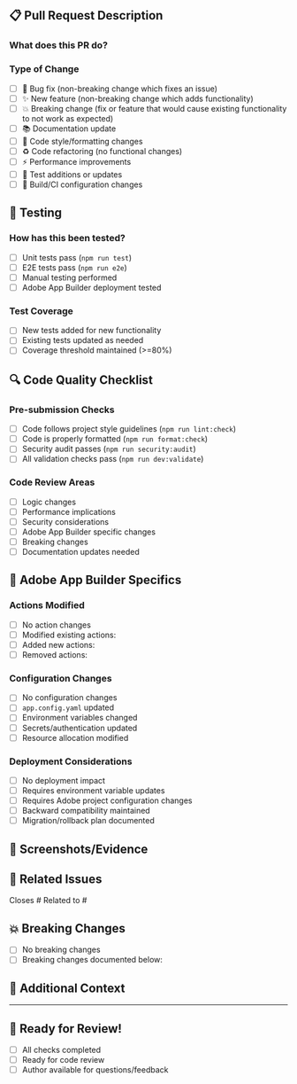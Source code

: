 ## 📋 Pull Request Description

### What does this PR do?
<!-- Provide a clear and concise description of the changes -->

### Type of Change
<!-- Check the relevant option(s) -->
- [ ] 🐛 Bug fix (non-breaking change which fixes an issue)
- [ ] ✨ New feature (non-breaking change which adds functionality)
- [ ] 💥 Breaking change (fix or feature that would cause existing functionality to not work as expected)
- [ ] 📚 Documentation update
- [ ] 🎨 Code style/formatting changes
- [ ] ♻️ Code refactoring (no functional changes)
- [ ] ⚡ Performance improvements
- [ ] 🧪 Test additions or updates
- [ ] 🔧 Build/CI configuration changes

## 🧪 Testing

### How has this been tested?
<!-- Describe the tests that you ran to verify your changes -->
- [ ] Unit tests pass (`npm run test`)
- [ ] E2E tests pass (`npm run e2e`)
- [ ] Manual testing performed
- [ ] Adobe App Builder deployment tested

### Test Coverage
<!-- If applicable, describe test coverage -->
- [ ] New tests added for new functionality
- [ ] Existing tests updated as needed
- [ ] Coverage threshold maintained (>=80%)

## 🔍 Code Quality Checklist

### Pre-submission Checks
<!-- Confirm all quality checks pass -->
- [ ] Code follows project style guidelines (`npm run lint:check`)
- [ ] Code is properly formatted (`npm run format:check`)
- [ ] Security audit passes (`npm run security:audit`)
- [ ] All validation checks pass (`npm run dev:validate`)

### Code Review Areas
<!-- Help reviewers focus their attention -->
- [ ] Logic changes
- [ ] Performance implications
- [ ] Security considerations
- [ ] Adobe App Builder specific changes
- [ ] Breaking changes
- [ ] Documentation updates needed

## 🎯 Adobe App Builder Specifics

### Actions Modified
<!-- List any Adobe I/O Runtime actions that were changed -->
- [ ] No action changes
- [ ] Modified existing actions: 
- [ ] Added new actions:
- [ ] Removed actions:

### Configuration Changes
<!-- Check if any Adobe configuration was modified -->
- [ ] No configuration changes
- [ ] `app.config.yaml` updated
- [ ] Environment variables changed
- [ ] Secrets/authentication updated
- [ ] Resource allocation modified

### Deployment Considerations
<!-- Important for staging/production deployments -->
- [ ] No deployment impact
- [ ] Requires environment variable updates
- [ ] Requires Adobe project configuration changes
- [ ] Backward compatibility maintained
- [ ] Migration/rollback plan documented

## 📸 Screenshots/Evidence
<!-- If applicable, add screenshots or evidence of changes -->

## 🔗 Related Issues
<!-- Link to any related GitHub issues -->
Closes #
Related to #

## 💥 Breaking Changes
<!-- If this PR introduces breaking changes, describe them here -->
- [ ] No breaking changes
- [ ] Breaking changes documented below:

<!-- Describe breaking changes and migration path -->

## 📝 Additional Context
<!-- Add any other context, considerations, or notes for reviewers -->

---

## 🎉 Ready for Review!
<!-- Once all boxes are checked and PR is ready -->
- [ ] All checks completed
- [ ] Ready for code review
- [ ] Author available for questions/feedback
